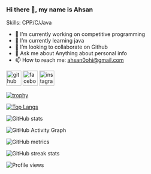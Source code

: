 ### Hi there 👋, my name is Ahsan

Skills: CPP/C/Java

- 🔭 I’m currently working on competitive programming  
- 🌱 I’m currently learning java 
- 👯 I’m looking to collaborate on Github 
- 💬 Ask me about Anything about personal info 
- 📫 How to reach me: ahsan0ohi@gmail.com 


[<img src='https://cdn.jsdelivr.net/npm/simple-icons@3.0.1/icons/github.svg' alt='github' height='40'>](https://github.com/Ahsan0ohi)  [<img src='https://cdn.jsdelivr.net/npm/simple-icons@3.0.1/icons/facebook.svg' alt='facebook' height='40'>](https://www.facebook.com/https://www.facebook.com/ahsanchowdhuryohi)  [<img src='https://cdn.jsdelivr.net/npm/simple-icons@3.0.1/icons/instagram.svg' alt='instagram' height='40'>](https://www.instagram.com/https://www.instagram.com/ahsan_chy_ohi)  

[![trophy](https://github-profile-trophy.vercel.app/?username=Ahsan0ohi)](https://github.com/ryo-ma/github-profile-trophy)

[![Top Langs](https://github-readme-stats.vercel.app/api/top-langs/?username=Ahsan0ohi&show_icons=true&count_private=true&theme=react&hide_border=true&bg_color=0D1117)](https://github.com/Ahsan0ohi/github-readme-stats)

![GitHub stats](https://github-readme-stats.vercel.app/api?username=Ahsan0ohi&&show_icons=true&count_private=true&theme=react&hide_border=true&bg_color=0D1117)  

![GitHub Activity Graph](https://activity-graph.herokuapp.com/graph?username=Ahsan0ohi&show_icons=true&count_private=true&theme=react&hide_border=true&bg_color=0D1117)  

![GitHub metrics](https://metrics.lecoq.io/Ahsan0ohi&show_icons=true&count_private=true&theme=react&hide_border=true&bg_color=0D1117)  

![GitHub streak stats](https://github-readme-streak-stats.herokuapp.com/?user=Ahsan0ohi)  

![Profile views](https://gpvc.arturio.dev/Ahsan0ohi)  
